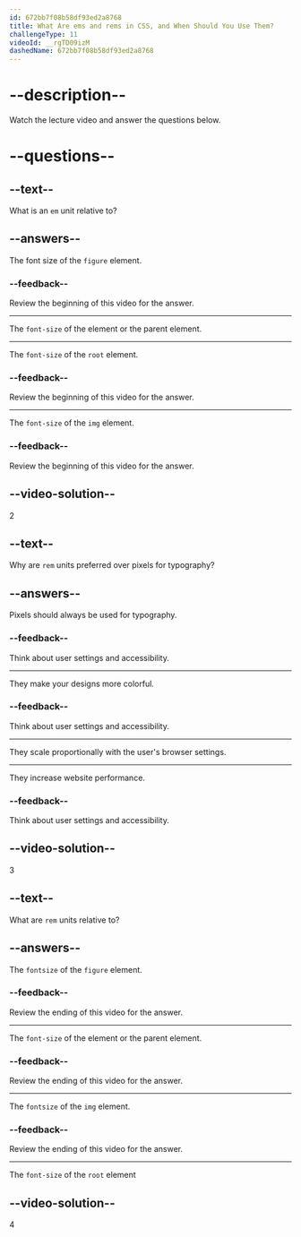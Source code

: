 ```yaml
---
id: 672bb7f08b58df93ed2a8768
title: What Are ems and rems in CSS, and When Should You Use Them?
challengeType: 11
videoId: __rgTD09izM
dashedName: 672bb7f08b58df93ed2a8768
---
```


# --description--

Watch the lecture video and answer the questions below.

# --questions--

## --text--

What is an `em` unit relative to?

## --answers--

The font size of the `figure` element.

### --feedback--

Review the beginning of this video for the answer.

---

The `font-size` of the element or the parent element.

---

The `font-size` of the `root` element.

### --feedback--

Review the beginning of this video for the answer.

---

The `font-size` of the `img` element.

### --feedback--

Review the beginning of this video for the answer.

## --video-solution--

2

## --text--

Why are `rem` units preferred over pixels for typography?

## --answers--

Pixels should always be used for typography.

### --feedback--

Think about user settings and accessibility.

---

They make your designs more colorful.

### --feedback--

Think about user settings and accessibility.

---

They scale proportionally with the user's browser settings.

---

They increase website performance.

### --feedback--

Think about user settings and accessibility.

## --video-solution--

3

## --text--

What are `rem` units relative to?

## --answers--

The `fontsize` of the `figure` element.

### --feedback--

Review the ending of this video for the answer.

---

The `font-size` of the element or the parent element.

### --feedback--

Review the ending of this video for the answer.

---

The `fontsize` of the `img` element.

### --feedback--

Review the ending of this video for the answer.

---

The `font-size` of the `root` element

## --video-solution--

4

